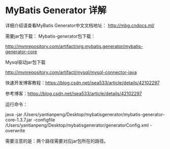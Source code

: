 # MyBatis Generator 详解

详细介绍请查看MyBatis Generator中文文档地址：
<http://mbg.cndocs.ml/>

需要jar包下载：
Mybatis-generator包下载：

<http://mvnrepository.com/artifact/org.mybatis.generator/mybatis-generator-core>

Mysql驱动jar包下载

<http://mvnrepository.com/artifact/mysql/mysql-connector-java>

快速开发博客教程：https://blog.csdn.net/isea533/article/details/42102297

参考博客：https://blog.csdn.net/isea533/article/details/42102297

运行命令：

java -jar /Users/yantianpeng/Desktop/mybatisgenerator/mybatis-generator-core-1.3.7.jar -configfile /Users/yantianpeng/Desktop/mybatisgenerator/generatorConfig.xml -overwrite

需要注意的是：两个路径需要对应jar包所在的路径。